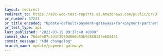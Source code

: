 ```yaml
---
layout: redirect
redirect_to: https://a8c-woo-test-reports.s3.amazonaws.com/public/pr/37233/api/index.html
pr_number: 37233
pr_title_encoded: "Update+default+payment+gateways+for+payment+partners"
pr_test_type: api
last_published: "2023-03-15 09:37:40 +0000"
commit_sha: 70da0e87c2d4f3970400dd53b9d888135eb82431
commit_message: "Add changelog"
branch_name: update/payment-gateways
---
```

